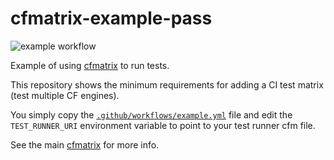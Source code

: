 # cfmatrix-example-pass

![example workflow](https://github.com/foundeo/cfmatrix-example-pass/actions/workflows/example.yml/badge.svg)

Example of using [cfmatrix](https://github.com/foundeo/cfmatrix) to run tests.

This repository shows the minimum requirements for adding a CI test matrix (test multiple CF engines). 

You simply copy the [`.github/workflows/example.yml`](.github/workflows/example.yml) file and edit the `TEST_RUNNER_URI` environment variable to point to your test runner cfm file.

See the main [cfmatrix](https://github.com/foundeo/cfmatrix) for more info.
